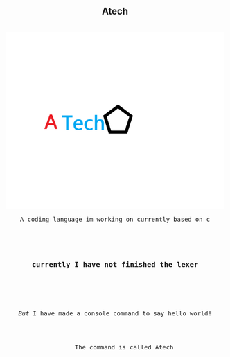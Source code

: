 <h2 align="center"> Atech </h2>

<br>

<div align="center">
  <img src="https://github.com/wijiler/Atech/blob/Logo/Atech_Logo.png" alt="Logo didnt load :/"/>
</div>
<pre align="center">
A coding language im working on currently based on c

<br>

<h3> currently I have not finished the lexer </h3>
<br>

*But* I have made a console command to say hello world!
  <div>
     The command is called Atech
  </div>

</pre>
